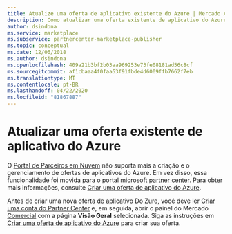 ```yaml
---
title: Atualize uma oferta de aplicativo existente do Azure | Mercado Azure
description: Como atualizar uma oferta existente de aplicativo do Azure no Azure Marketplace.
author: dsindona
ms.service: marketplace
ms.subservice: partnercenter-marketplace-publisher
ms.topic: conceptual
ms.date: 12/06/2018
ms.author: dsindona
ms.openlocfilehash: 409a21b3bf2b03aa969253e73fe08181ad56c8cf
ms.sourcegitcommit: af1cbaaa4f0faa53f91fbde4d6009ffb7662f7eb
ms.translationtype: MT
ms.contentlocale: pt-BR
ms.lasthandoff: 04/22/2020
ms.locfileid: "81867887"
---
```

# <a name="update-an-existing-azure-application-offer"></a>Atualizar uma oferta existente de aplicativo do Azure

O [Portal de Parceiros em Nuvem](https://cloudpartner.azure.com/) não suporta mais a criação e o gerenciamento de ofertas de aplicativos do Azure. Em vez disso, essa funcionalidade foi movida para o portal microsoft [partner center](https://partner.microsoft.com/). Para obter mais informações, consulte [Criar uma oferta de aplicativo do Azure](https://docs.microsoft.com/azure/marketplace/partner-center-portal/create-new-azure-apps-offer).

Antes de criar uma nova oferta de aplicativo Do Zure, você deve ler [Criar uma conta do Partner Center](https://docs.microsoft.com/azure/marketplace/partner-center-portal/create-account) e, em seguida, abrir o painel do Mercado [Comercial](https://partner.microsoft.com/dashboard/directory) com a página **Visão Geral** selecionada. Siga as instruções em [Criar uma oferta de aplicativo do Azure](https://docs.microsoft.com/azure/marketplace/partner-center-portal/create-new-azure-apps-offer) para criar sua oferta.